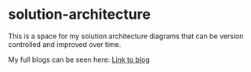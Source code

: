 # solution-architecture
This is a space for my solution architecture diagrams that can be version controlled and improved over time. 

My full blogs can be seen here: [Link to blog](https://bowoadej.com)
